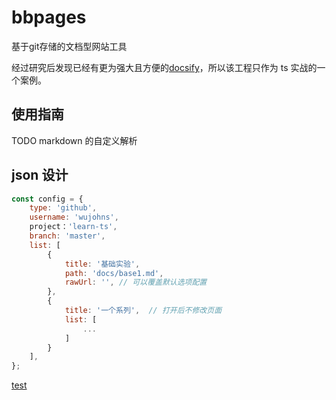 # bbpages
基于git存储的文档型网站工具

经过研究后发现已经有更为强大且方便的[docsify](https://github.com/QingWei-Li/docsify)，所以该工程只作为 ts 实战的一个案例。

## 使用指南

TODO markdown 的自定义解析

## json 设计
```js
const config = {
    type: 'github',
    username: 'wujohns',
    project：'learn-ts',
    branch: 'master',
    list: [
        {
            title: '基础实验',
            path: 'docs/base1.md',
            rawUrl: '', // 可以覆盖默认选项配置
        },
        {
            title: '一个系列',  // 打开后不修改页面
            list: [
                ...
            ]
        }
    ],
};
```

[test](/www.hahha.com)